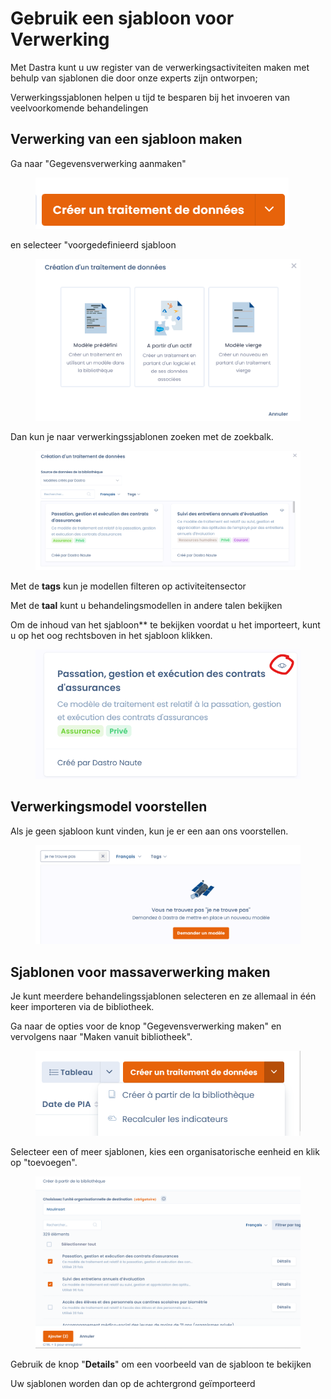 # Gebruik een sjabloon voor Verwerking

Met Dastra kunt u uw register van de verwerkingsactiviteiten maken met behulp van sjablonen die door onze experts zijn ontworpen;

Verwerkingssjablonen helpen u tijd te besparen bij het invoeren van veelvoorkomende behandelingen &#x20;



## Verwerking van een sjabloon maken

Ga naar "Gegevensverwerking aanmaken"&#x20;

<figure><img src="../../.gitbook/assets/image (12) (2) (1).png" alt=""><figcaption></figcaption></figure>

en selecteer "voorgedefinieerd sjabloon



<figure><img src="../../.gitbook/assets/image (17) (1).png" alt=""><figcaption></figcaption></figure>

Dan kun je naar verwerkingssjablonen zoeken met de zoekbalk.

<figure><img src="../../.gitbook/assets/image (33).png" alt=""><figcaption></figcaption></figure>

Met de **tags** kun je modellen filteren op activiteitensector &#x20;

Met de **taal** kunt u behandelingsmodellen in andere talen bekijken &#x20;

Om de inhoud van het sjabloon** te bekijken voordat u het importeert, kunt u op het oog rechtsboven in het sjabloon klikken.

<figure><img src="../../.gitbook/assets/image (15) (1).png" alt=""><figcaption></figcaption></figure>

## Verwerkingsmodel voorstellen

Als je geen sjabloon kunt vinden, kun je er een aan ons voorstellen.&#x20;

<figure><img src="../../.gitbook/assets/image (44) (1).png" alt=""><figcaption></figcaption></figure>

## Sjablonen voor massaverwerking maken

Je kunt meerdere behandelingssjablonen selecteren en ze allemaal in één keer importeren via de bibliotheek.

Ga naar de opties voor de knop "Gegevensverwerking maken" en vervolgens naar "Maken vanuit bibliotheek".

<figure><img src="../../.gitbook/assets/image (159).png" alt=""><figcaption></figcaption></figure>





Selecteer een of meer sjablonen, kies een organisatorische eenheid en klik op "toevoegen".

<figure><img src="../../.gitbook/assets/image (13) (1) (1).png" alt=""><figcaption></figcaption></figure>

Gebruik de knop "**Details**" om een voorbeeld van de sjabloon te bekijken &#x20;

Uw sjablonen worden dan op de achtergrond geïmporteerd







